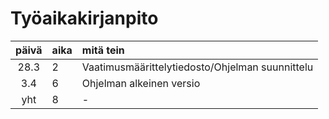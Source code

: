 # Työaikakirjanpito

| päivä | aika | mitä tein  |
| :----:|:-----| :-----|
| 28.3  | 2    | Vaatimusmäärittelytiedosto/Ohjelman suunnittelu |
| 3.4   | 6    | Ohjelman alkeinen versio |
| yht   | 8    | - | 
